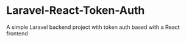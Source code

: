 # Laravel-React-Token-Auth
A simple Laravel backend project with token auth based with a React frontend
